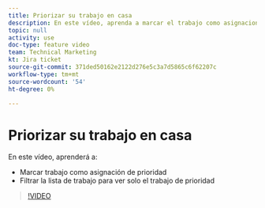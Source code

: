```yaml
---
title: Priorizar su trabajo en casa
description: En este vídeo, aprenda a marcar el trabajo como asignaciones de prioridad y a filtrar la lista de trabajo principal para ver solo el trabajo prioritario.
topic: null
activity: use
doc-type: feature video
team: Technical Marketing
kt: Jira ticket
source-git-commit: 371ded50162e2122d276e5c3a7d5865c6f62207c
workflow-type: tm+mt
source-wordcount: '54'
ht-degree: 0%

---
```


# Priorizar su trabajo en casa

En este vídeo, aprenderá a:

* Marcar trabajo como asignación de prioridad
* Filtrar la lista de trabajo para ver solo el trabajo de prioridad

>[!VIDEO](https://video.tv.adobe.com/v/335100/?quality=12)
